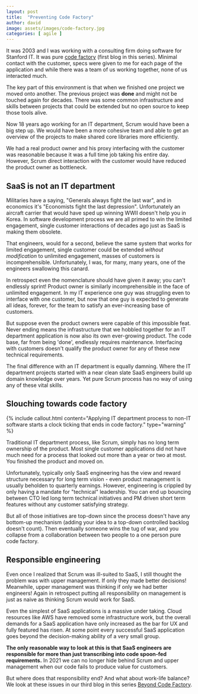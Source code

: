 ```yaml
---
layout: post
title:  "Preventing Code Factory"
author: david
image: assets/images/code-factory.jpg
categories: [ agile ]
---
```

It was 2003 and I was working with a consulting firm doing software for Stanford IT. It was pure 
[code factory]({{site.baseurl}}/agile/2021/08/16/code-factory.html) (first blog in this series). Minimal contact with 
the customer, specs were given to me for each page of the application and while there was a team of us working together, 
none of us interacted much.

The key part of this environment is that when we finished one project we moved onto another. The previous project
was **done** and might not be touched again for decades. There was some common infrastructure and skills between 
projects that could be extended but no open source to keep those tools alive.

Now 18 years ago working for an IT department, Scrum would have been a big step up. We would have been a more cohesive
team and able to get an overview of the projects to make shared core libraries more efficiently. 

We had a real product owner and his proxy interfacing with the customer was reasonable because it was a full time job 
taking his entire day. However, Scrum direct interaction with the customer would have reduced the product owner as 
bottleneck.

## SaaS is not an IT department
Militaries have a saying, "Generals always fight the last war", and in economics it's 
"Economists fight the last depression". Unfortunately an aircraft carrier that would have sped up winning WWII doesn't 
help you in Korea. In software development process we are all primed to win the limited engagement, single customer 
interactions of decades ago just as SaaS is making them obsolete.

That engineers, would for a second, believe the same system that works for limited engagement, single customer could
be extended _without modification_ to unlimited engagement, masses of customers is incomprehensible. Unfortunately, I was,
for many, many years, one of the engineers swallowing this canard.

In retrospect even the nomenclature should have given it away; you can't endlessly sprint! Product owner is similarly
incomprehensible in the face of unlimited engagement. In my IT experience one guy was struggling even to interface 
with one customer, but now that one guy is expected to generate all ideas, forever, for the team to satisfy an 
ever-increasing base of customers.

But suppose even the product owners were capable of this impossible feat. Never ending means the infrastructure that
we hobbled together for an IT department application is now also its own ever-growing product. The code base, far
from being 'done', endlessly requires maintenance. Interfacing with customers doesn't qualify the product owner
for any of these new technical requirements.

The final difference with an IT department is equally damning. Where the IT department projects started with a
near clean slate SaaS engineers build up domain knowledge over years. Yet pure Scrum process has no way of 
using any of these vital skills.

## Slouching towards code factory
{% include callout.html
content="Applying IT department process to non-IT software starts a clock ticking that ends in code factory."
type="warning" %}

Traditional IT department process, like Scrum, simply has no long term ownership of the product. Most single customer 
applications did not have much need for a process that looked out more than a year or two at most. You finished the
product and moved on.

Unfortunately, typically only SaaS engineering has the view and reward structure necessary for long term vision - even 
product management is usually beholden to quarterly earnings. However, engineering is crippled by only having a mandate
for "technical" leadership. You can end up bouncing between CTO led long term technical initiatives and PM driven short
term features without any customer satisfying strategy.

But all of those initiatives are top-down since the process doesn't have any bottom-up mechanism (adding your idea
to a top-down controlled backlog doesn't count). Then eventually someone wins the tug of war, and you collapse from a 
collaboration between two people to a one person pure code factory.

## Responsible engineering
Even once I realized that Scrum was ill-suited to SaaS, I still thought the problem was with upper management. If
only they made better decisions! Meanwhile, upper management was thinking if only we had better engineers!
Again in retrospect putting all responsibility on management is just as naive as thinking Scrum would work for SaaS.

Even the simplest of SaaS applications is a massive under taking. Cloud resources like AWS have removed some
infrastructure work, but the overall demands for a SaaS application have only increased as the bar for UX and fully 
featured has risen. At some point every successful SaaS application goes beyond the decision-making ability of a
very small group.

**The only reasonable way to look at this is that SaaS engineers are responsible for more than just transcribing
into code spoon-fed requirements.** In 2021 we can no longer hide behind Scrum and upper management when our code fails
to produce value for customers.

But where does that responsibility end? And what about work-life balance? We look at these issues in our third blog 
in this series [Beyond Code Factory]().
